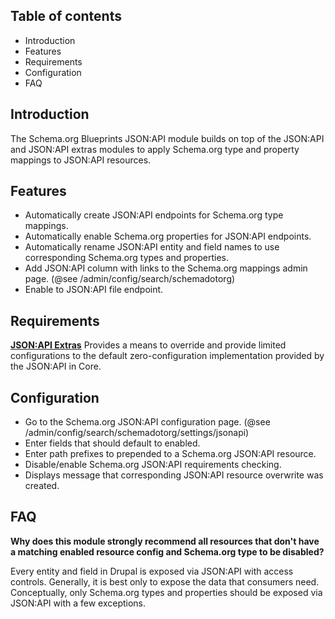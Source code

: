 Table of contents
-----------------

* Introduction
* Features
* Requirements
* Configuration
* FAQ


Introduction
------------

The Schema.org Blueprints JSON:API module builds on top of the JSON:API 
and JSON:API extras modules to apply Schema.org type and property mappings 
to JSON:API resources.


Features
--------

- Automatically create JSON:API endpoints for Schema.org type mappings.
- Automatically enable Schema.org properties for JSON:API endpoints.
- Automatically rename JSON:API entity and field names to use corresponding 
  Schema.org types and properties.
- Add JSON:API column with links to the Schema.org mappings admin page. 
  (@see /admin/config/search/schemadotorg)
- Enable to JSON:API file endpoint.


Requirements
------------

**[JSON:API Extras](https://www.drupal.org/project/jsonapi_extras)**
Provides a means to override and provide limited configurations to the default 
zero-configuration implementation provided by the JSON:API in Core.


Configuration
-------------

- Go to the Schema.org JSON:API configuration page.
  (@see /admin/config/search/schemadotorg/settings/jsonapi)
- Enter fields that should default to enabled.
- Enter path prefixes to prepended to a Schema.org JSON:API resource.
- Disable/enable Schema.org JSON:API requirements checking.
- Displays message that corresponding JSON:API resource overwrite was created.


FAQ
---

**Why does this module strongly recommend all resources that don't have a 
matching enabled resource config and Schema.org type to be disabled?**

Every entity and field in Drupal is exposed via JSON:API with access controls. 
Generally, it is best only to expose the data that consumers need. 
Conceptually, only Schema.org types and properties should be exposed via 
JSON:API with a few exceptions.
